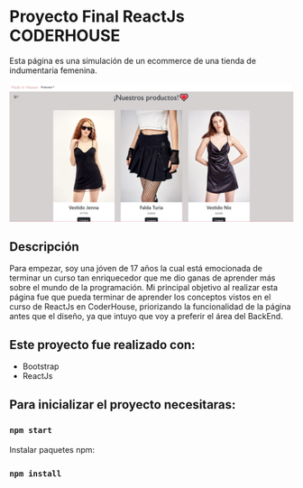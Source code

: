 # Proyecto Final ReactJs CODERHOUSE 

Esta página es una simulación de un ecommerce de una tienda de indumentaria femenina.

![Página](./src/pagina.png)


## Descripción

Para empezar, soy una jóven de 17 años la cual está emocionada de terminar un curso tan enriquecedor que me dio ganas de aprender más sobre el mundo de la programación. Mi principal objetivo al realizar esta página fue que pueda terminar de aprender los conceptos vistos en el curso de ReactJs en CoderHouse, priorizando la funcionalidad de la página antes que el diseño, ya que intuyo que voy a preferir el área del BackEnd.

## Este proyecto fue realizado con:
- Bootstrap
- ReactJs

## Para inicializar el proyecto necesitaras:
### `npm start`
Instalar paquetes npm:

### `npm install`

